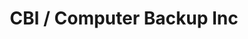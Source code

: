 ---
title: "CBI / Computer Backup Inc"
url: /orange-beach/cbi-computer-backup-inc/
shop: Allgemein
---